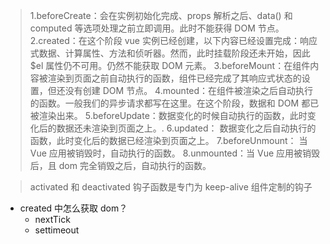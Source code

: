 > 1.beforeCreate：会在实例初始化完成、props 解析之后、data() 和 computed 等选项处理之前立即调用。此时不能获得 DOM 节点。
> 2.created：在这个阶段 vue 实例已经创建，以下内容已经设置完成：响应式数据、计算属性、方法和侦听器。然而，此时挂载阶段还未开始，因此 $el 属性仍不可用。仍然不能获取 DOM 元素。
> 3.beforeMount：在组件内容被渲染到页面之前自动执行的函数，组件已经完成了其响应式状态的设置，但还没有创建 DOM 节点。
> 4.mounted：在组件被渲染之后自动执行的函数。一般我们的异步请求都写在这里。在这个阶段，数据和 DOM 都已被渲染出来。
> 5.beforeUpdate：数据变化的时候自动执行的函数，此时变化后的数据还未渲染到页面之上。.
> 6.updated： 数据变化之后自动执行的函数，此时变化后的数据已经渲染到页面之上。
> 7.beforeUnmount： 当 Vue 应用被销毁时，自动执行的函数。
> 8.unmounted：当 Vue 应用被销毁后，且 dom 完全销毁之后，自动执行的函数。

> activated 和 deactivated 钩子函数是专门为 keep-alive 组件定制的钩子

- created 中怎么获取 dom？
  - nextTick
  - settimeout
